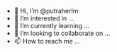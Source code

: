 - 👋 Hi, I’m @putraherlm
- 👀 I’m interested in ...
- 🌱 I’m currently learning ...
- 💞️ I’m looking to collaborate on ...
- 📫 How to reach me ...

<!---
putraherlm/putraherlm is a ✨ special ✨ repository because its `README.md` (this file) appears on your GitHub profile.
You can click the Preview link to take a look at your changes.
--->
